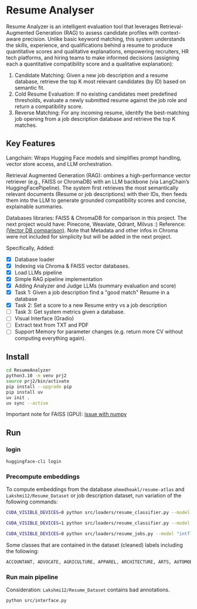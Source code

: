 # Resume Analyser

Resume Analyzer is an intelligent evaluation tool that leverages Retrieval-Augmented Generation (RAG) to assess candidate profiles with context-aware precision. Unlike basic keyword matching, this system understands the skills, experience, and qualifications behind a resume to produce quantitative scores and qualitative explanations, empowering recruiters, HR tech platforms, and hiring teams to make informed decisions (assigning each a quantitative compatibility score and a qualitative explanation):

1. Candidate Matching: Given a new job description and a resume database, retrieve the top K most relevant candidates (by ID) based on semantic fit.
2. Cold Resume Evaluation: If no existing candidates meet predefined thresholds, evaluate a newly submitted resume against the job role and return a compatibility score.
3. Reverse Matching: For any incoming resume, identify the best-matching job opening from a job description database and retrieve the top K matches.

## Key Features

Langchain: Wraps Hugging Face models and simplifies prompt handling, vector store access, and LLM orchestration.

Retrieval Augmented Generation (RAG): ombines a high-performance vector retriever (e.g., FAISS or ChromaDB) with an LLM backbone (via LangChain’s HuggingFacePipeline). The system first retrieves the most semantically relevant documents (Resume or job descriptions) with their IDs, then feeds them into the LLM to generate grounded compatibility scores and concise, explainable summaries.

Databases libraries: FAISS & ChromaDB for comparison in this project. The next project would have: Pinecone, Weaviate, Qdrant, Milvus :) Reference: [(Vector DB comparison)](https://medium.com/tech-ai-made-easy/vector-database-comparison-pinecone-vs-weaviate-vs-qdrant-vs-faiss-vs-milvus-vs-chroma-2025-15bf152f891d). Note that Metadata and other infos in Chroma were not included for simplicity but will be added in the next project.

Specifically, Added:

- [X] Database loader
- [X] Indexing via Chroma & FAISS vector databases.
- [X] Load LLMs pipeline
- [X] Simple RAG pipeline implementation
- [X] Adding Analyzer and Judge LLMs (summary evaluation and score)
- [X] Task 1: Given a job description find a "good match" Resume in a database
- [X] Task 2: Set a score to a new Resume entry vs a job description
- [ ] Task 3: Get system metrics given a database.
- [ ] Visual Interface (Gradio)
- [ ] Extract text from TXT and PDF
- [ ] Support Memory for parameter changes (e.g. return more CV without computing everything again).

## Install

```bash
cd ResumeAnalyzer
python3.10 -m venv prj2
source prj2/bin/activate
pip install --upgrade pip
pip install uv
uv init . 
uv sync --active
```

Important note for FAISS (GPU): [issue with numpy](https://github.com/facebookresearch/faiss/issues/3526)

## Run

### login

```bash
huggingface-cli login
```

### Precompute embeddings

To compute embeddings from the database `ahmedheakl/resume-atlas` and `Lakshmi12/Resume_Dataset` or job description dataset, run variation of the following commands:

```bash
CUDA_VISIBLE_DEVICES=0 python src/loaders/resume_classifier.py --model "intfloat/e5-large-v2" --output_path "embeddings/embeddingsE5Large" --split "train"

CUDA_VISIBLE_DEVICES=1 python src/loaders/resume_classifier.py --model "sentence-transformers/all-MiniLM-L6-v2" --output_path "embeddings/embeddingsMini" --split "train"

CUDA_VISIBLE_DEVICES=0 python src/loaders/resume_jobs.py --model "intfloat/e5-large-v2" --output_path "embeddings/resume_jobs/embeddingsE5Large" --split "train"
```

Some classes that are contained in the dataset (cleaned) labels including the following:

```bash
ACCOUNTANT, ADVOCATE, AGRICULTURE, APPAREL, ARCHITECTURE, ARTS, AUTOMOBILE, AVIATION, BANKING, BLOCKCHAIN, Business Process Outsourcing, BUILDING AND CONSTRUCTION, BUSINESS ANALYST, BUSINESS DEVELOPMENT, CHEF, CIVIL ENGINEER, CONSTRUCTION, CONSULTANT, DATA SCIENCE, DATABASE, DESIGNER, DESIGNING, DEVOPS, DIGITAL MEDIA, DOTNET DEVELOPER, EDUCATION, ELECTRICAL ENGINEERING, ENGINEERING, ETL DEVELOPER, FINANCE, FITNESS, FOOD AND BEVERAGES, HEALTH AND FITNESS, HEALTHCARE, HUMAN RESOURCES, INFORMATION TECHNOLOGY, JAVA DEVELOPER, MANAGEMENT, MECHANICAL ENGINEER, NETWORK SECURITY ENGINEER, OPERATIONS MANAGER, Project Management Office, PUBLIC RELATIONS, PYTHON DEVELOPER, REACT DEVELOPER, SALES, SAP DEVELOPER, SQL DEVELOPER, TEACHER, TESTING, WEB DESIGNING
```

### Run main pipeline

Consideration: `Lakshmi12/Resume_Dataset` contains bad annotations.

```bash
python src/interface.py
```
